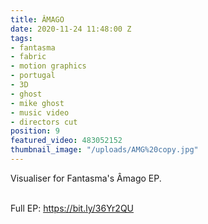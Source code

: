 ```yaml
---
title: ÂMAGO
date: 2020-11-24 11:48:00 Z
tags:
- fantasma
- fabric
- motion graphics
- portugal
- 3D
- ghost
- mike ghost
- music video
- directors cut
position: 9
featured_video: 483052152
thumbnail_image: "/uploads/AMG%20copy.jpg"
---
```


Visualiser for Fantasma's Âmago EP.<br>

<br>Full EP:
https://bit.ly/36Yr2QU<br>